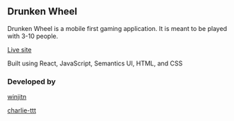 ## Drunken Wheel

Drunken Wheel is a mobile first gaming application. It is meant to be played with 3-10 people.

[Live site](https://drunkenwheel.herokuapp.com/)

Built using React, JavaScript, Semantics UI, HTML, and CSS

### Developed by

[winjitn](https://github.com/winjitn)

[charlie-ttt](https://github.com/charlie-ttt)
